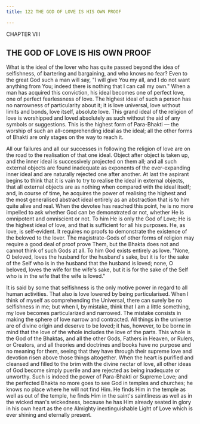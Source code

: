 ```yaml
---
title: 122 THE GOD OF LOVE IS HIS OWN PROOF

---
```

  

CHAPTER VIII

## THE GOD OF LOVE IS HIS OWN PROOF

What is the ideal of the lover who has quite passed beyond the idea of
selfishness, of bartering and bargaining, and who knows no fear? Even to
the great God such a man will say, "I will give You my all, and I do not
want anything from You; indeed there is nothing that I can call my own."
When a man has acquired this conviction, his ideal becomes one of
perfect love, one of perfect fearlessness of love. The highest ideal of
such a person has no narrowness of particularity about it; it is love
universal, love without limits and bonds, love itself, absolute love.
This grand ideal of the religion of love is worshipped and loved
absolutely as such without the aid of any symbols or suggestions. This
is the highest form of Para-Bhakti — the worship of such an
all-comprehending ideal as the ideal; all the other forms of Bhakti are
only stages on the way to reach it.

All our failures and all our successes in following the religion of love
are on the road to the realisation of that one ideal. Object after
object is taken up, and the inner ideal is successively projected on
them all; and all such external objects are found inadequate as
exponents of the ever-expanding inner ideal and are naturally rejected
one after another. At last the aspirant begins to think that it is vain
to try to realise the ideal in external objects, that all external
objects are as nothing when compared with the ideal itself; and, in
course of time, he acquires the power of realising the highest and the
most generalised abstract ideal entirely as an abstraction that is to
him quite alive and real. When the devotee has reached this point, he is
no more impelled to ask whether God can be demonstrated or not, whether
He is omnipotent and omniscient or not. To him He is only the God of
Love; He is the highest ideal of love, and that is sufficient for all
his purposes. He, as love, is self-evident. It requires no proofs to
demonstrate the existence of the beloved to the lover. The
magistrate-Gods of other forms of religion may require a good deal of
proof prove Them, but the Bhakta does not and cannot think of such Gods
at all. To him God exists entirely as love. "None, O beloved, loves the
husband for the husband's sake, but it is for the sake of the Self who
is in the husband that the husband is loved; none, O beloved, loves the
wife for the wife's sake, but it is for the sake of the Self who is in
the wife that the wife is loved."

It is said by some that selfishness is the only motive power in regard
to all human activities. That also is love lowered by being
particularised. When I think of myself as comprehending the Universal,
there can surely be no selfishness in me; but when I, by mistake, think
that I am a little something, my love becomes particularized and
narrowed. The mistake consists in making the sphere of love narrow and
contracted. All things in the universe are of divine origin and deserve
to be loved; it has, however, to be borne in mind that the love of the
whole includes the love of the parts. This whole is the God of the
Bhaktas, and all the other Gods, Fathers in Heaven, or Rulers, or
Creators, and all theories and doctrines and books have no purpose and
no meaning for them, seeing that they have through their supreme love
and devotion risen above those things altogether. When the heart is
purified and cleansed and filled to the brim with the divine nectar of
love, all other ideas of God become simply puerile and are rejected as
being inadequate or unworthy. Such is indeed the power of Para-Bhakti or
Supreme Love; and the perfected Bhakta no more goes to see God in
temples and churches; he knows no place where he will not find Him. He
finds Him in the temple as well as out of the temple, he finds Him in
the saint's saintliness as well as in the wicked man's wickedness,
because he has Him already seated in glory in his own heart as the one
Almighty inextinguishable Light of Love which is ever shining and
eternally present.